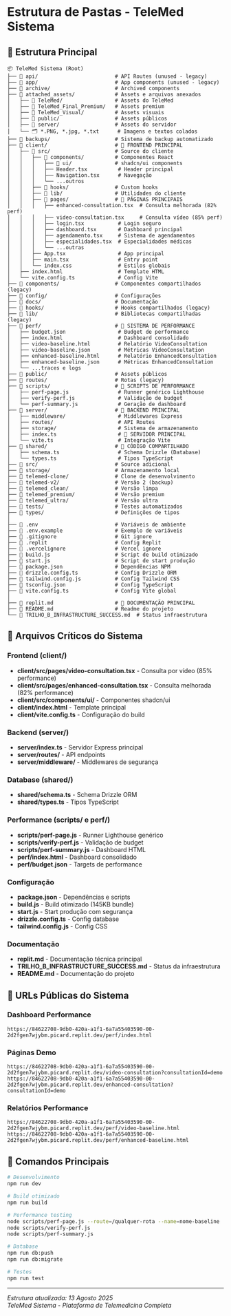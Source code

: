# Estrutura de Pastas - TeleMed Sistema

## 📁 Estrutura Principal

```
📦 TeleMed Sistema (Root)
├── 📁 api/                         # API Routes (unused - legacy)
├── 📁 app/                         # App components (unused - legacy)  
├── 📁 archive/                     # Archived components
├── 📁 attached_assets/             # Assets e arquivos anexados
│   ├── 📁 TeleMed/                 # Assets do TeleMed
│   ├── 📁 TeleMed_Final_Premium/   # Assets premium
│   ├── 📁 TeleMed_Visual/          # Assets visuais
│   ├── 📁 public/                  # Assets públicos
│   ├── 📁 server/                  # Assets do servidor
│   └── 🗂️ *.PNG, *.jpg, *.txt      # Imagens e textos colados
├── 📁 backups/                     # Sistema de backup automatizado
├── 📁 client/                      # 🎯 FRONTEND PRINCIPAL
│   ├── 📁 src/                     # Source do cliente
│   │   ├── 📁 components/          # Componentes React
│   │   │   ├── 📁 ui/              # shadcn/ui components
│   │   │   ├── Header.tsx          # Header principal
│   │   │   ├── Navigation.tsx      # Navegação
│   │   │   └── ...outros
│   │   ├── 📁 hooks/               # Custom hooks
│   │   ├── 📁 lib/                 # Utilidades do cliente
│   │   ├── 📁 pages/               # 🎯 PÁGINAS PRINCIPAIS
│   │   │   ├── enhanced-consultation.tsx  # Consulta melhorada (82% perf)
│   │   │   ├── video-consultation.tsx     # Consulta vídeo (85% perf)
│   │   │   ├── login.tsx           # Login seguro
│   │   │   ├── dashboard.tsx       # Dashboard principal
│   │   │   ├── agendamento.tsx     # Sistema de agendamentos
│   │   │   ├── especialidades.tsx  # Especialidades médicas
│   │   │   └── ...outras
│   │   ├── App.tsx                 # App principal
│   │   ├── main.tsx                # Entry point
│   │   └── index.css               # Estilos globais
│   ├── index.html                  # Template HTML
│   └── vite.config.ts              # Config Vite
├── 📁 components/                  # Componentes compartilhados (legacy)
├── 📁 config/                      # Configurações
├── 📁 docs/                        # Documentação
├── 📁 hooks/                       # Hooks compartilhados (legacy)
├── 📁 lib/                         # Bibliotecas compartilhadas (legacy)
├── 📁 perf/                        # 🎯 SISTEMA DE PERFORMANCE
│   ├── budget.json                 # Budget de performance
│   ├── index.html                  # Dashboard consolidado
│   ├── video-baseline.html         # Relatório VideoConsultation
│   ├── video-baseline.json         # Métricas VideoConsultation
│   ├── enhanced-baseline.html      # Relatório EnhancedConsultation
│   ├── enhanced-baseline.json      # Métricas EnhancedConsultation
│   └── ...traces e logs
├── 📁 public/                      # Assets públicos
├── 📁 routes/                      # Rotas (legacy)
├── 📁 scripts/                     # 🎯 SCRIPTS DE PERFORMANCE
│   ├── perf-page.js                # Runner genérico Lighthouse
│   ├── verify-perf.js              # Validação de budget
│   └── perf-summary.js             # Geração de dashboard
├── 📁 server/                      # 🎯 BACKEND PRINCIPAL
│   ├── middleware/                 # Middlewares Express
│   ├── routes/                     # API Routes
│   ├── storage/                    # Sistema de armazenamento
│   ├── index.ts                    # 🎯 SERVIDOR PRINCIPAL
│   └── vite.ts                     # Integração Vite
├── 📁 shared/                      # 🎯 CÓDIGO COMPARTILHADO
│   ├── schema.ts                   # Schema Drizzle (Database)
│   └── types.ts                    # Tipos TypeScript
├── 📁 src/                         # Source adicional
├── 📁 storage/                     # Armazenamento local
├── 📁 telemed-clone/               # Clone de desenvolvimento
├── 📁 telemed-v2/                  # Versão 2 (backup)
├── 📁 telemed_clean/               # Versão limpa
├── 📁 telemed_premium/             # Versão premium
├── 📁 telemed_ultra/               # Versão ultra
├── 📁 tests/                       # Testes automatizados
├── 📁 types/                       # Definições de tipos
│
├── 📄 .env                         # Variáveis de ambiente
├── 📄 .env.example                 # Exemplo de variáveis
├── 📄 .gitignore                   # Git ignore
├── 📄 .replit                      # Config Replit
├── 📄 .vercelignore                # Vercel ignore
├── 📄 build.js                     # Script de build otimizado
├── 📄 start.js                     # Script de start produção
├── 📄 package.json                 # Dependências NPM
├── 📄 drizzle.config.ts            # Config Drizzle ORM
├── 📄 tailwind.config.js           # Config Tailwind CSS
├── 📄 tsconfig.json                # Config TypeScript
├── 📄 vite.config.ts               # Config Vite global
│
├── 📄 replit.md                    # 🎯 DOCUMENTAÇÃO PRINCIPAL
├── 📄 README.md                    # Readme do projeto
└── 📄 TRILHO_B_INFRASTRUCTURE_SUCCESS.md  # Status infraestrutura
```

## 🎯 Arquivos Críticos do Sistema

### Frontend (client/)
- **client/src/pages/video-consultation.tsx** - Consulta por vídeo (85% performance)
- **client/src/pages/enhanced-consultation.tsx** - Consulta melhorada (82% performance)
- **client/src/components/ui/** - Componentes shadcn/ui
- **client/index.html** - Template principal
- **client/vite.config.ts** - Configuração do build

### Backend (server/)
- **server/index.ts** - Servidor Express principal
- **server/routes/** - API endpoints
- **server/middleware/** - Middlewares de segurança

### Database (shared/)
- **shared/schema.ts** - Schema Drizzle ORM
- **shared/types.ts** - Tipos TypeScript

### Performance (scripts/ e perf/)
- **scripts/perf-page.js** - Runner Lighthouse genérico
- **scripts/verify-perf.js** - Validação de budget
- **scripts/perf-summary.js** - Dashboard HTML
- **perf/index.html** - Dashboard consolidado
- **perf/budget.json** - Targets de performance

### Configuração
- **package.json** - Dependências e scripts
- **build.js** - Build otimizado (145KB bundle)
- **start.js** - Start produção com segurança
- **drizzle.config.ts** - Config database
- **tailwind.config.js** - Config CSS

### Documentação
- **replit.md** - Documentação técnica principal
- **TRILHO_B_INFRASTRUCTURE_SUCCESS.md** - Status da infraestrutura
- **README.md** - Documentação do projeto

## 🔗 URLs Públicas do Sistema

### Dashboard Performance
```
https://84622708-9db0-420a-a1f1-6a7a55403590-00-2d2fgen7wjybm.picard.replit.dev/perf/index.html
```

### Páginas Demo
```
https://84622708-9db0-420a-a1f1-6a7a55403590-00-2d2fgen7wjybm.picard.replit.dev/video-consultation?consultationId=demo
https://84622708-9db0-420a-a1f1-6a7a55403590-00-2d2fgen7wjybm.picard.replit.dev/enhanced-consultation?consultationId=demo
```

### Relatórios Performance
```
https://84622708-9db0-420a-a1f1-6a7a55403590-00-2d2fgen7wjybm.picard.replit.dev/perf/video-baseline.html
https://84622708-9db0-420a-a1f1-6a7a55403590-00-2d2fgen7wjybm.picard.replit.dev/perf/enhanced-baseline.html
```

## 🚀 Comandos Principais

```bash
# Desenvolvimento
npm run dev

# Build otimizado
npm run build

# Performance testing
node scripts/perf-page.js --route=/qualquer-rota --name=nome-baseline
node scripts/verify-perf.js
node scripts/perf-summary.js

# Database
npm run db:push
npm run db:migrate

# Testes
npm run test
```

---
*Estrutura atualizada: 13 Agosto 2025*  
*TeleMed Sistema - Plataforma de Telemedicina Completa*